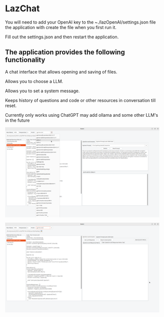 # LazChat

You will need to add your OpenAI key to the ~./lazOpenAI/settings.json file the application with create the file when you first run it.

Fill out the settings.json and then restart the application.

## The application provides the following functionality

A chat interface that allows opening and saving of files.

Allows you to choose a LLM.

Allows you to set a system message.

Keeps history of questions and code or other resources in conversation till reset.

Currently only works using ChatGPT may add ollama and some other LLM's in the future

![Mainwindow 1](./MainWindow1.png)

![<Main Window 2](./MainWindow2.png)
